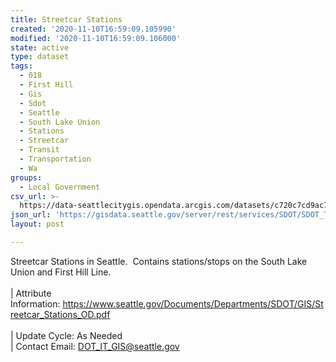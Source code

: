```yaml
---
title: Streetcar Stations
created: '2020-11-10T16:59:09.105990'
modified: '2020-11-10T16:59:09.106000'
state: active
type: dataset
tags:
  - 018
  - First Hill
  - Gis
  - Sdot
  - Seattle
  - South Lake Union
  - Stations
  - Streetcar
  - Transit
  - Transportation
  - Wa
groups:
  - Local Government
csv_url: >-
  https://data-seattlecitygis.opendata.arcgis.com/datasets/c720c7cd9ac740c49b953a4ffd3dad1b_0.csv?outSR=%7B%22latestWkid%22%3A2926%2C%22wkid%22%3A2926%7D
json_url: 'https://gisdata.seattle.gov/server/rest/services/SDOT/SDOT_Transit/MapServer/0'
layout: post

---
```

Streetcar Stations in Seattle.  Contains stations/stops on the South Lake Union and First Hill Line.  <br /><br />| Attribute Information: <a href='https://www.seattle.gov/Documents/Departments/SDOT/GIS/Streetcar_Stations_OD.pdf' target='_blank'>https://www.seattle.gov/Documents/Departments/SDOT/GIS/Streetcar_Stations_OD.pdf</a> <br /><br />| Update Cycle: As Needed <br />| Contact Email: <a href='mailto:DOT_IT_GIS@seattle.gov' target='_blank'>DOT_IT_GIS@seattle.gov</a>
